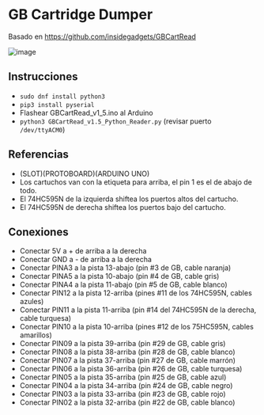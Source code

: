 # GB Cartridge Dumper
Basado en https://github.com/insidegadgets/GBCartRead

![image](https://user-images.githubusercontent.com/1631752/53384943-72107880-395b-11e9-828f-23b45eecf5db.png)

## Instrucciones
- `sudo dnf install python3`
- `pip3 install pyserial`
- Flashear GBCartRead_v1_5.ino al Arduino
- `python3 GBCartRead_v1.5_Python_Reader.py` (revisar puerto `/dev/ttyACM0`)

## Referencias
- (SLOT)(PROTOBOARD)(ARDUINO UNO)
- Los cartuchos van con la etiqueta para arriba, el pin 1 es el de abajo de todo.
- El 74HC595N de la izquierda shiftea los puertos altos del cartucho.
- El 74HC595N de derecha shiftea los puertos bajo del cartucho.

## Conexiones
- Conectar 5V a + de arriba a la derecha
- Conectar GND a - de arriba a la derecha
- Conectar PINA3 a la pista 13-abajo (pin #3 de GB, cable naranja)
- Conectar PINA5 a la pista 10-abajo (pin #4 de GB, cable gris)
- Conectar PINA4 a la pista 11-abajo (pin #5 de GB, cable blanco)
- Conectar PIN12 a la pista 12-arriba (pines #11 de los 74HC595N, cables azules)
- Conectar PIN11 a la pista 11-arriba (pin #14 del 74HC595N de la derecha, cable turquesa)
- Conectar PIN10 a la pista 10-arriba (pines #12 de los 75HC595N, cables amarillos)
- Conectar PIN09 a la pista 39-arriba (pin #29 de GB, cable gris)
- Conectar PIN08 a la pista 38-arriba (pin #28 de GB, cable blanco)
- Conectar PIN07 a la pista 37-arriba (pin #27 de GB, cable marrón)
- Conectar PIN06 a la pista 36-arriba (pin #26 de GB, cable turquesa)
- Conectar PIN05 a la pista 35-arriba (pin #25 de GB, cable azul)
- Conectar PIN04 a la pista 34-arriba (pin #24 de GB, cable negro)
- Conectar PIN03 a la pista 33-arriba (pin #23 de GB, cable rojo)
- Conectar PIN02 a la pista 32-arriba (pin #22 de GB, cable blanco)
